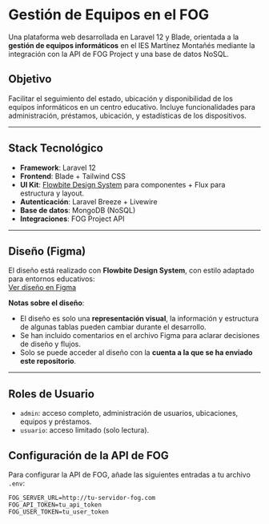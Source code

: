 # Gestión de Equipos en el FOG

Una plataforma web desarrollada en Laravel 12 y Blade, orientada a la **gestión de equipos informáticos** en el IES Martínez Montañés mediante la integración con la API de FOG Project y una base de datos NoSQL.

## Objetivo

Facilitar el seguimiento del estado, ubicación y disponibilidad de los equipos informáticos en un centro educativo. Incluye funcionalidades para administración, préstamos, ubicación, y estadísticas de los dispositivos.

---

## Stack Tecnológico

- **Framework**: Laravel 12
- **Frontend**: Blade + Tailwind CSS
- **UI Kit**: [Flowbite Design System](https://flowbite.com/design-system/) para componentes + Flux para estructura y layout.
- **Autenticación**: Laravel Breeze + Livewire
- **Base de datos**: MongoDB (NoSQL)
- **Integraciones**: FOG Project API

---

## Diseño (Figma)

El diseño está realizado con **Flowbite Design System**, con estilo adaptado para entornos educativos:  
[Ver diseño en Figma](https://www.figma.com/design/fuh7QpJ1Vj1HFaXcG0GgsU/FCT-Proyecto---Pablo-Ram%C3%ADrez-Oria?node-id=1103-1766&t=FrrVM63McBlIXTqs-1)

**Notas sobre el diseño**:
- El diseño es solo una **representación visual**, la información y estructura de algunas tablas pueden cambiar durante el desarrollo.
- Se han incluido comentarios en el archivo Figma para aclarar decisiones de diseño y flujos.
- Solo se puede acceder al diseño con la **cuenta a la que se ha enviado este repositorio**.

---

## Roles de Usuario

- `admin`: acceso completo, administración de usuarios, ubicaciones, equipos y préstamos.
- `usuario`: acceso limitado (solo lectura).

## Configuración de la API de FOG

Para configurar la API de FOG, añade las siguientes entradas a tu archivo `.env`:

```env
FOG_SERVER_URL=http://tu-servidor-fog.com
FOG_API_TOKEN=tu_api_token
FOG_USER_TOKEN=tu_user_token
